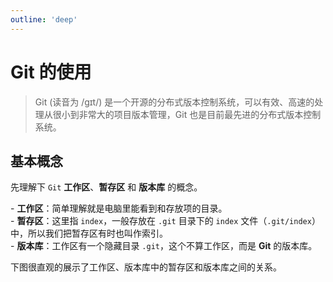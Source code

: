 ```yaml
---
outline: 'deep'
---
```


# Git 的使用

> Git (读音为 /gɪt/) 是一个开源的分布式版本控制系统，可以有效、高速的处理从很小到非常大的项目版本管理，Git 也是目前最先进的分布式版本控制系统。

## 基本概念

先理解下 `Git` **工作区**、**暂存区** 和 **版本库** 的概念。

<ElCard shadow="hover">

\- **工作区**：简单理解就是电脑里能看到和存放项的目录。  
\- **暂存区**：这里指 `index`，一般存放在 `.git` 目录下的 `index` 文件（`.git/index`）中，所以我们把暂存区有时也叫作索引。  
\- **版本库**：工作区有一个隐藏目录 `.git`，这个不算工作区，而是 **Git** 的版本库。

</ElCard>

下图很直观的展示了工作区、版本库中的暂存区和版本库之间的关系。

<ElImg src="img/git.jpg" title="Git 工作区、暂存区、版本库之间的关系"/>